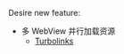Desire new feature:
+ 多 WebView 并行加载资源
  - [Turbolinks][turbolinks]
  
  
[turbolinks]:https://github.com/turbolinks/turbolinks-android/blob/master/turbolinks/src/main/java/com/basecamp/turbolinks/TurbolinksHelper.java
